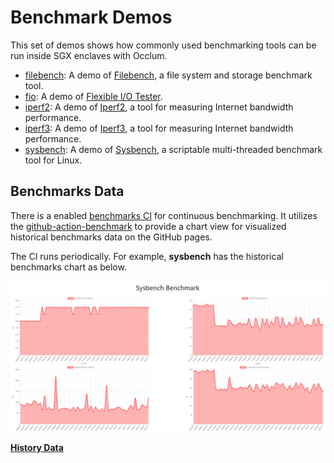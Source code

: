 # Benchmark Demos

This set of demos shows how commonly used benchmarking tools can be run inside SGX enclaves with Occlum.

* [filebench](filebench/): A demo of [Filebench](https://github.com/filebench/filebench), a file system and storage benchmark tool.
* [fio](fio/): A demo of [Flexible I/O Tester](https://github.com/axboe/fio).
* [iperf2](iperf2/): A demo of [Iperf2](https://sourceforge.net/projects/iperf2/), a tool for measuring Internet bandwidth performance.
* [iperf3](iperf3/): A demo of [Iperf3](https://github.com/esnet/iperf), a tool for measuring Internet bandwidth performance.
* [sysbench](sysbench/): A demo of [Sysbench](https://github.com/akopytov/sysbench), a scriptable multi-threaded benchmark tool for Linux.

## Benchmarks Data

There is a enabled [benchmarks CI](https://github.com/occlum/ngo/blob/master/.github/workflows/benchmarks.yml) for continuous benchmarking. It utilizes the [github-action-benchmark](https://github.com/benchmark-action/github-action-benchmark) to provide a chart view for visualized historical benchmarks data on the GitHub pages.

The CI runs periodically. For example, **sysbench** has the historical benchmarks chart as below.

![sysbench_chart](../images/benchmark.png)

[**History Data**](https://occlum.io/ngo/dev/benchmarks/)